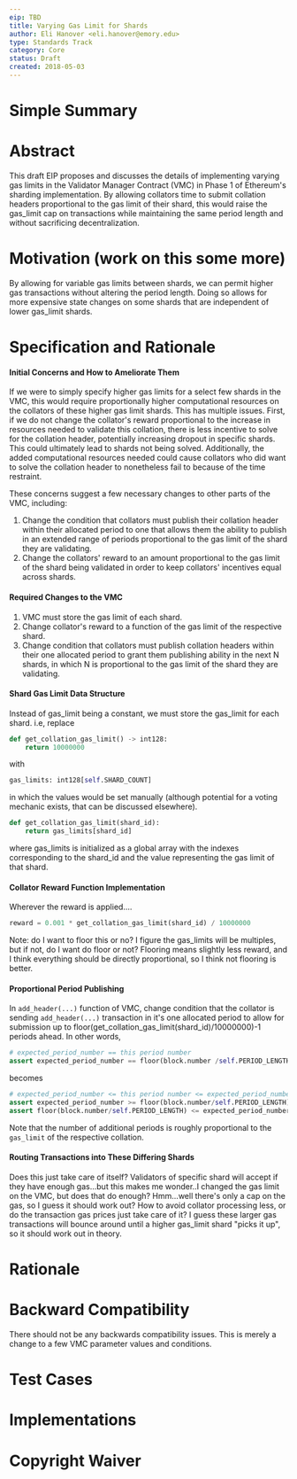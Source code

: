 ```yaml
---
eip: TBD
title: Varying Gas Limit for Shards
author: Eli Hanover <eli.hanover@emory.edu>
type: Standards Track
category: Core
status: Draft
created: 2018-05-03
---
```



# Simple Summary



# Abstract
This draft EIP proposes and discusses the details of implementing varying gas limits in the Validator Manager Contract (VMC) in Phase 1 of Ethereum's sharding implementation.  By allowing collators time to submit collation headers proportional to the gas limit of their shard, this would raise the gas_limit cap on transactions while maintaining the same period length and without sacrificing decentralization.


# Motivation (work on this some more)
By allowing for variable gas limits between shards, we can permit higher gas transactions without altering the period length.  Doing so allows for more expensive state changes on some shards that are independent of lower gas_limit shards.



# Specification and Rationale
#### Initial Concerns and How to Ameliorate Them
If we were to simply specify higher gas limits for a select few  shards in the VMC, this would require proportionally higher computational resources on the collators of these higher gas limit shards.  This has multiple issues.  First, if we do not change the collator's reward proportional to the increase in resources needed to validate this collation, there is less incentive to solve for the collation header, potentially increasing dropout in specific shards.  This could ultimately lead to shards not being solved.  Additionally, the added computational resources needed could cause collators who did want to solve the collation header to nonetheless fail to because of the time restraint.

These concerns suggest a few necessary changes to other parts of the VMC, including:
1. Change the condition that collators must publish their collation header within their allocated period to one that allows them the ability to publish in an extended range of periods proportional to the gas limit of the shard they are validating.
2. Change the collators' reward to an amount proportional to the gas limit of the shard being validated in order to keep collators' incentives equal across shards.


#### Required Changes to the VMC
1. VMC must store the gas limit of each shard.
2. Change collator's reward to a function of the gas limit of the respective shard.
3. Change condition that collators must publish collation headers within their one allocated period to grant them publishing ability in the next N shards, in which N is proportional to the gas limit of the shard they are validating.

#### Shard Gas Limit Data Structure
Instead of gas_limit being a constant, we must store the gas_limit for each shard. i.e, replace
``` python
def get_collation_gas_limit() -> int128:
    return 10000000
```
with
``` python
gas_limits: int128[self.SHARD_COUNT]
```
in which the values would be set manually (although potential for a voting mechanic exists, that can be discussed elsewhere).
``` python
def get_collation_gas_limit(shard_id):
    return gas_limits[shard_id]
```
where gas_limits is initialized as a global array with the indexes corresponding to the shard_id and the value representing the gas limit of that shard.

#### Collator Reward Function Implementation
Wherever the reward is applied....
``` python
reward = 0.001 * get_collation_gas_limit(shard_id) / 10000000
```
Note: do I want to floor this or no?  I figure the gas_limits will be multiples, but if not, do I want do floor or not?  Flooring means slightly less reward, and I think everything should be directly proportional, so I think not flooring is better.


#### Proportional Period Publishing
In ```add_header(...)``` function of VMC, change condition that the collator is sending ```add_header(...)``` transaction in it's one allocated period to allow for submission up to floor(get_collation_gas_limit(shard_id)/10000000)-1 periods ahead.  In other words,
``` python
# expected_period_number == this period number
assert expected_period_number == floor(block.number /self.PERIOD_LENGTH)
```
becomes
``` python
# expected_period_number <= this period number <= expected_period_number + additional periods permitted
assert expected_period_number >= floor(block.number/self.PERIOD_LENGTH)
assert floor(block.number/self.PERIOD_LENGTH) <= expected_period_number + floor(get_collation_gas_limit/10000000)
```
Note that the number of additional periods is roughly proportional to the ```gas_limit``` of the respective collation.


#### Routing Transactions into These Differing Shards
Does this just take care of itself?  Validators of specific shard will accept if they have enough gas...but this makes me wonder..I changed the gas limit on the VMC, but does that do enough?  Hmm...well there's only a cap on the gas, so I guess it should work out?  How to avoid collator processing less, or do the transaction gas prices just take care of it?  I guess these larger gas transactions will bounce around until a higher gas_limit shard "picks it up", so it should work out in theory.

# Rationale


# Backward Compatibility
There should not be any backwards compatibility issues.  This is merely a change to a few VMC parameter values and conditions.

# Test Cases


# Implementations


# Copyright Waiver
